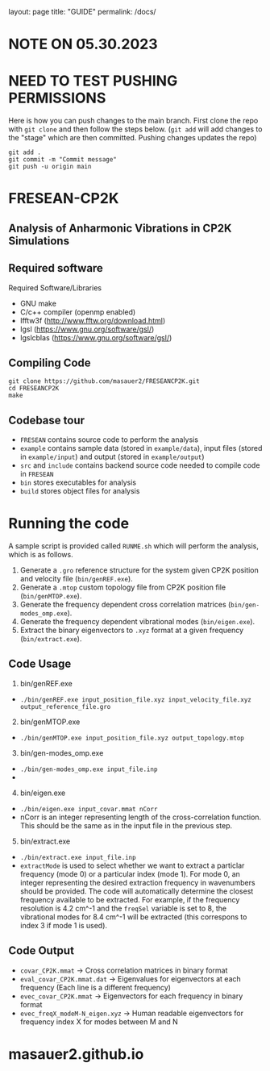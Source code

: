 layout: page
title: "GUIDE"
permalink: /docs/
# NOTE ON 05.30.2023
# NEED TO TEST PUSHING PERMISSIONS
Here is how you can push changes to the main branch. 
First clone the repo with `git clone` and then follow the steps below.
(`git add` will add changes to the "stage" which are then committed. Pushing changes updates the repo)
```
git add .
git commit -m "Commit message"
git push -u origin main
```

# FRESEAN-CP2K
## Analysis of Anharmonic Vibrations in CP2K Simulations
## Required software

Required Software/Libraries
 - GNU make
 - C/c++ compiler (openmp enabled)
 - lfftw3f (http://www.fftw.org/download.html)
 - lgsl (https://www.gnu.org/software/gsl/)
 - lgslcblas (https://www.gnu.org/software/gsl/)

## Compiling Code
```
git clone https://github.com/masauer2/FRESEANCP2K.git
cd FRESEANCP2K
make
```

## Codebase tour
 - `FRESEAN` contains source code to perform the analysis
 - `example` contains sample data (stored in `example/data`), input files (stored in `example/input`) and output (stored in `example/output`)
 - `src` and `include` contains backend source code needed to compile code in `FRESEAN`
 - `bin` stores executables for analysis
 - `build` stores object files for analysis

# Running the code
A sample script is provided called `RUNME.sh` which will perform the analysis, which is as follows.
1. Generate a `.gro` reference structure for the system given CP2K position and velocity file (`bin/genREF.exe`).
2. Generate a `.mtop` custom topology file from CP2K position file (`bin/genMTOP.exe`).
3. Generate the frequency dependent cross correlation matrices (`bin/gen-modes_omp.exe`).
4. Generate the frequency dependent vibrational modes (`bin/eigen.exe`).
5. Extract the binary eigenvectors to `.xyz` format at a given frequency (`bin/extract.exe`).

## Code Usage
1. bin/genREF.exe <br>
- `./bin/genREF.exe input_position_file.xyz input_velocity_file.xyz output_reference_file.gro`
2.  bin/genMTOP.exe <br>
- `./bin/genMTOP.exe input_position_file.xyz output_topology.mtop`
3.  bin/gen-modes_omp.exe <br>
- `./bin/gen-modes_omp.exe input_file.inp`
- 
4.  bin/eigen.exe <br>
- `./bin/eigen.exe input_covar.mmat nCorr`
- nCorr is an integer representing length of the cross-correlation function. This should be the same as in the input file in the previous step.
5.  bin/extract.exe <br>
- `./bin/extract.exe input_file.inp`
- `extractMode` is used to select whether we want to extract a particlar frequency (mode 0) or a particular index (mode 1). For mode 0, an integer representing the desired extraction frequency in wavenumbers should be provided. The code will automatically determine the closest frequency available to be extracted. For example, if the frequency resolution is 4.2 cm^-1 and the `freqSel` variable is set to 8, the vibrational modes for 8.4 cm^-1 will be extracted (this correspons to index 3 if mode 1 is used). 

## Code Output

- `covar_CP2K.mmat` -> Cross correlation matrices in binary format
- `eval_covar_CP2K.mmat.dat` -> Eigenvalues for eigenvectors at each frequency (Each line is a different frequency)
- `evec_covar_CP2K.mmat` -> Eigenvectors for each frequency in binary format
- `evec_freqX_modeM-N_eigen.xyz` -> Human readable eigenvectors for frequency index X for modes between M and N
# masauer2.github.io

